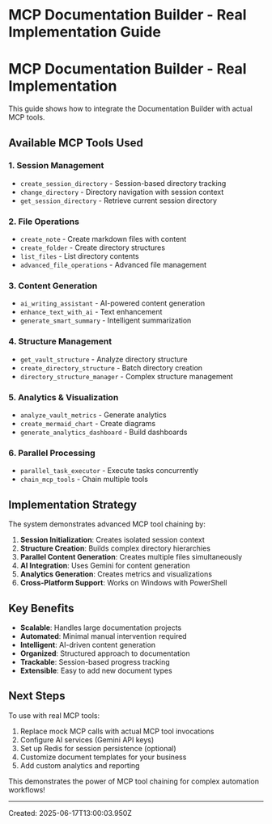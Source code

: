 # MCP Documentation Builder - Real Implementation Guide

# MCP Documentation Builder - Real Implementation

This guide shows how to integrate the Documentation Builder with actual MCP tools.

## Available MCP Tools Used

### 1. Session Management
- `create_session_directory` - Session-based directory tracking
- `change_directory` - Directory navigation with session context
- `get_session_directory` - Retrieve current session directory

### 2. File Operations
- `create_note` - Create markdown files with content
- `create_folder` - Create directory structures
- `list_files` - List directory contents
- `advanced_file_operations` - Advanced file management

### 3. Content Generation
- `ai_writing_assistant` - AI-powered content generation
- `enhance_text_with_ai` - Text enhancement
- `generate_smart_summary` - Intelligent summarization

### 4. Structure Management
- `get_vault_structure` - Analyze directory structure
- `create_directory_structure` - Batch directory creation
- `directory_structure_manager` - Complex structure management

### 5. Analytics & Visualization
- `analyze_vault_metrics` - Generate analytics
- `create_mermaid_chart` - Create diagrams
- `generate_analytics_dashboard` - Build dashboards

### 6. Parallel Processing
- `parallel_task_executor` - Execute tasks concurrently
- `chain_mcp_tools` - Chain multiple tools

## Implementation Strategy

The system demonstrates advanced MCP tool chaining by:

1. **Session Initialization**: Creates isolated session context
2. **Structure Creation**: Builds complex directory hierarchies
3. **Parallel Content Generation**: Creates multiple files simultaneously
4. **AI Integration**: Uses Gemini for content generation
5. **Analytics Generation**: Creates metrics and visualizations
6. **Cross-Platform Support**: Works on Windows with PowerShell

## Key Benefits

- **Scalable**: Handles large documentation projects
- **Automated**: Minimal manual intervention required
- **Intelligent**: AI-driven content generation
- **Organized**: Structured approach to documentation
- **Trackable**: Session-based progress tracking
- **Extensible**: Easy to add new document types

## Next Steps

To use with real MCP tools:
1. Replace mock MCP calls with actual MCP tool invocations
2. Configure AI services (Gemini API keys)
3. Set up Redis for session persistence (optional)
4. Customize document templates for your business
5. Add custom analytics and reporting

This demonstrates the power of MCP tool chaining for complex automation workflows!

---
Created: 2025-06-17T13:00:03.950Z